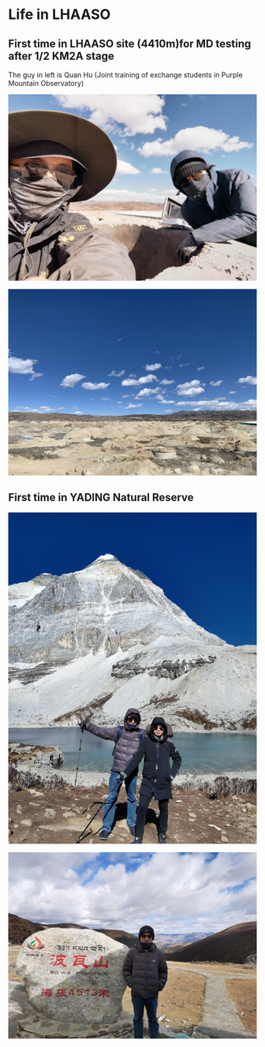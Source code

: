 # Life in LHAASO

## First time in LHAASO site (4410m)for MD testing after 1/2 KM2A stage

The guy in left is Quan Hu (Joint training of exchange students in Purple Mountain Observatory)

![atLHAASO](./HaiziMount.assets/atLHAASO.png)

![atLHAASO2](./HaiziMount.assets/atLHAASO2.png)

## First time in YADING Natural Reserve

![atMount2](./HaiziMount.assets/atMount2.png)

![atMount](./HaiziMount.assets/atMount.png)